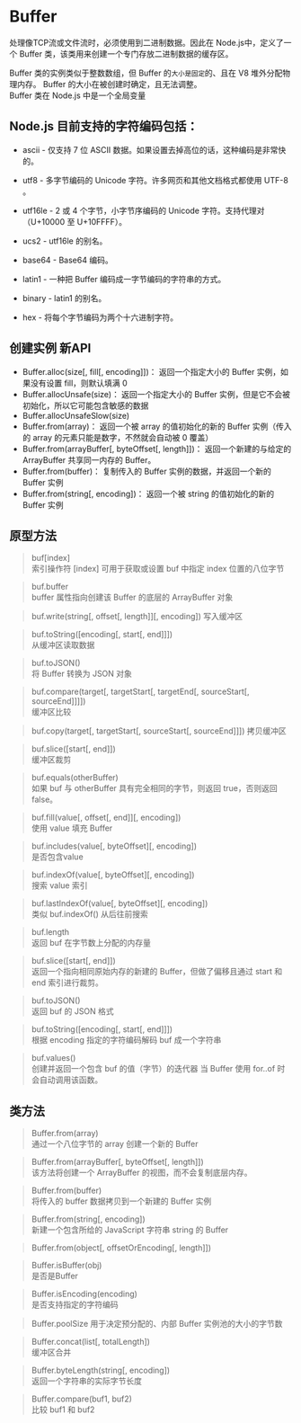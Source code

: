 # Buffer

处理像TCP流或文件流时，必须使用到二进制数据。因此在 Node.js中，定义了一个 Buffer 类，该类用来创建一个专门存放二进制数据的缓存区。

Buffer 类的实例类似于整数数组，但 Buffer 的`大小是固定`的、且在 V8 堆外分配物理内存。 Buffer 的大小在被创建时确定，且无法调整。  
Buffer 类在 Node.js 中是一个全局变量

## Node.js 目前支持的字符编码包括：

* ascii - 仅支持 7 位 ASCII 数据。如果设置去掉高位的话，这种编码是非常快的。

* utf8 - 多字节编码的 Unicode 字符。许多网页和其他文档格式都使用 UTF-8 。

* utf16le - 2 或 4 个字节，小字节序编码的 Unicode 字符。支持代理对（U+10000 至 U+10FFFF）。

* ucs2 - utf16le 的别名。

* base64 - Base64 编码。

* latin1 - 一种把 Buffer 编码成一字节编码的字符串的方式。

* binary - latin1 的别名。

* hex - 将每个字节编码为两个十六进制字符。

## 创建实例 新API

* Buffer.alloc(size[, fill[, encoding]])： 返回一个指定大小的 Buffer 实例，如果没有设置 fill，则默认填满 0
* Buffer.allocUnsafe(size)： 返回一个指定大小的 Buffer 实例，但是它不会被初始化，所以它可能包含敏感的数据
* Buffer.allocUnsafeSlow(size)
* Buffer.from(array)： 返回一个被 array 的值初始化的新的 Buffer 实例（传入的 array 的元素只能是数字，不然就会自动被 0 覆盖）
* Buffer.from(arrayBuffer[, byteOffset[, length]])： 返回一个新建的与给定的 ArrayBuffer 共享同一内存的 Buffer。
* Buffer.from(buffer)： 复制传入的 Buffer 实例的数据，并返回一个新的 Buffer 实例
* Buffer.from(string[, encoding])： 返回一个被 string 的值初始化的新的 Buffer 实例


## 原型方法

> buf[index]  
索引操作符 [index] 可用于获取或设置 buf 中指定 index 位置的八位字节

> buf.buffer  
buffer 属性指向创建该 Buffer 的底层的 ArrayBuffer 对象

> buf.write(string[, offset[, length]][, encoding])
写入缓冲区  


>buf.toString([encoding[, start[, end]]])  
从缓冲区读取数据  


>buf.toJSON()  
将 Buffer 转换为 JSON 对象  


> buf.compare(target[, targetStart[, targetEnd[, sourceStart[, sourceEnd]]]])  
缓冲区比较  


> buf.copy(target[, targetStart[, sourceStart[, sourceEnd]]])
拷贝缓冲区  


> buf.slice([start[, end]])  
缓冲区裁剪  

> buf.equals(otherBuffer)   
如果 buf 与 otherBuffer 具有完全相同的字节，则返回 true，否则返回 false。

> buf.fill(value[, offset[, end]][, encoding])  
使用 value 填充 Buffer

> buf.includes(value[, byteOffset][, encoding])   
是否包含value

> buf.indexOf(value[, byteOffset][, encoding])  
搜索 value 索引

> buf.lastIndexOf(value[, byteOffset][, encoding])  
类似 buf.indexOf()  从后往前搜索

> buf.length  
返回 buf 在字节数上分配的内存量

> buf.slice([start[, end]])  
返回一个指向相同原始内存的新建的 Buffer，但做了偏移且通过 start 和 end 索引进行裁剪。

> buf.toJSON()  
返回 buf 的 JSON 格式

> buf.toString([encoding[, start[, end]]])  
根据 encoding 指定的字符编码解码 buf 成一个字符串

> buf.values()  
创建并返回一个包含 buf 的值（字节）的迭代器 当 Buffer 使用 for..of 时会自动调用该函数。


## 类方法

>  Buffer.from(array)  
通过一个八位字节的 array 创建一个新的 Buffer 

> Buffer.from(arrayBuffer[, byteOffset[, length]])  
该方法将创建一个 ArrayBuffer 的视图，而不会复制底层内存。  


> Buffer.from(buffer)  
将传入的 buffer 数据拷贝到一个新建的 Buffer 实例  

> Buffer.from(string[, encoding])  
新建一个包含所给的 JavaScript 字符串 string 的 Buffer

> Buffer.from(object[, offsetOrEncoding[, length]])  

> Buffer.isBuffer(obj)  
是否是Buffer

> Buffer.isEncoding(encoding)  
是否支持指定的字符编码

> Buffer.poolSize
用于决定预分配的、内部 Buffer 实例池的大小的字节数

> Buffer.concat(list[, totalLength])  
缓冲区合并  


> Buffer.byteLength(string[, encoding])  
返回一个字符串的实际字节长度  


> Buffer.compare(buf1, buf2)  
比较 buf1 和 buf2  
